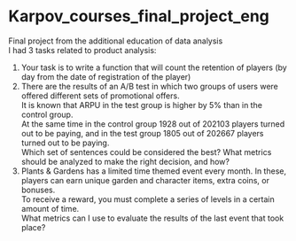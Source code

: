 # Karpov_courses_final_project_eng
Final project from the additional education of data analysis \
I had 3 tasks related to product analysis: 
1) Your task is to write a function that will count the retention of players (by day from the date of registration of the player) 
2) There are the results of an A/B test in which two groups of users were offered different sets of promotional offers.  \
It is known that ARPU in the test group is higher by 5% than in the control group. \
At the same time in the control group 1928 out of 202103 players turned out to be paying, and in the test group 1805 out of 202667 players turned out to be paying.\
Which set of sentences could be considered the best? What metrics should be analyzed to make the right decision, and how? 
3) Plants & Gardens has a limited time themed event every month. In these, players can earn unique garden and character items, extra coins, or bonuses. \
To receive a reward, you must complete a series of levels in a certain amount of time. \
What metrics can I use to evaluate the results of the last event that took place?
